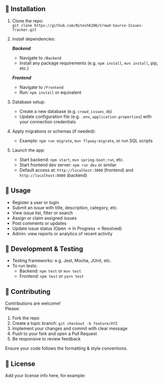 
## 🧩 Installation

1. Clone the repo:  
   `git clone https://github.com/Nitesh6206/Crowd-Source-Issues-Tracker.git`

2. Install dependencies:

   ***Backend***  
   - Navigate to `/Backend`  
   - Install any package requirements (e.g. `npm install`, `mvn install`, pip, etc.)

   ***Frontend***  
   - Navigate to `/Frontend`  
   - Run: `npm install` or equivalent

3. Database setup:  
   - Create a new database (e.g. `crowd_issues_db`)  
   - Update configuration file (e.g. `.env`, `application.properties`) with your connection credentials

4. Apply migrations or schemas (if needed):
   - Example: `npm run migrate`, `mvn flyway:migrate`, or run SQL scripts

5. Launch the app:
   - Start backend: `npm start`, `mvn spring-boot:run`, etc.  
   - Start frontend dev server: `npm run dev` or similar  
   - Default access at: `http://localhost:3000` (frontend) and `http://localhost:8080` (backend)

## 🎯 Usage

- Register a user or login  
- Submit an issue with title, description, category, etc.  
- View issue list, filter or search  
- Assign or claim assigned issues  
- Post comments or updates  
- Update issue status (Open → In Progress → Resolved)  
- Admin: view reports or analytics of recent activity  

## 🧪 Development & Testing

- Testing frameworks: e.g. Jest, Mocha, JUnit, etc.  
- To run tests:  
  - Backend: `npm test` or `mvn test`  
  - Frontend: `npm test` or `yarn test`

## 🤝 Contributing

Contributions are welcome!  
Please:

1. Fork the repo  
2. Create a topic branch: `git checkout -b feature/XYZ`  
3. Implement your changes and commit with clear message  
4. Push to your fork and open a Pull Request  
5. Be responsive to review feedback

Ensure your code follows the formatting & style conventions.

## 📄 License

Add your license info here, for example:

